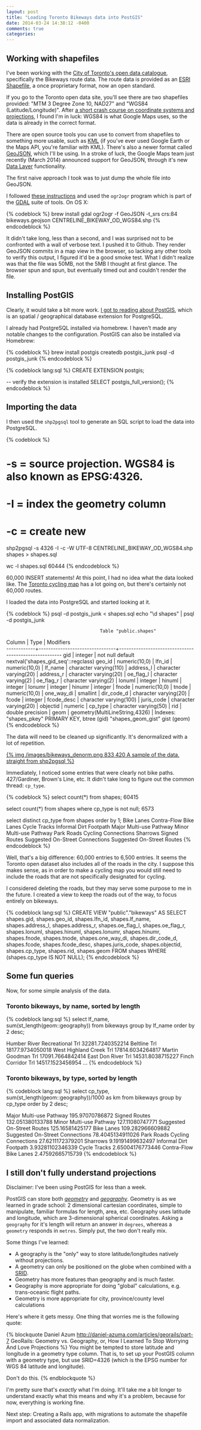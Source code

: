 ```yaml
---
layout: post
title: "Loading Toronto Bikeways data into PostGIS"
date: 2014-03-24 14:38:12 -0400
comments: true
categories: 
---
```


## Working with shapefiles

I've been working with the [City of Toronto's open data catalogue](http://toronto.ca/open), specifically the Bikeways route data. The route data is provided as an [ESRI Shapefile](https://en.wikipedia.org/wiki/Shapefile), a once proprietary format, now an open standard.

If you go to the Toronto open data site, you'll see there are two shapefiles provided: "MTM 3 Degree Zone 10, NAD27" and "WGS84 (Latitude/Longitude)". After [a short crash course on coordinate systems and projections](http://daniel-azuma.com/articles/georails/part-4), I found I'm in luck: WGS84 is what Google Maps uses, so the data is already in the correct format.

There are open source tools you can use to convert from shapefiles to something more usable, such as [KML](https://en.wikipedia.org/wiki/Keyhole_Markup_Language) (if you've ever used Google Earth or the Maps API, you're familiar with KML). There's also a newer format called [GeoJSON](https://en.wikipedia.org/wiki/GeoJSON), which I'll be using. In a stroke of luck, the Google Maps team just recently (March 2014) announced support for GeoJSON, through it's new [Data Layer](https://developers.google.com/maps/documentation/javascript/datalayer) functionality.

The first naive approach I took was to just dump the whole file into GeoJSON.

I followed [these instructions](http://ben.balter.com/2013/06/26/how-to-convert-shapefiles-to-geojson-for-use-on-github/) and used the `ogr2ogr` program which is part of the [GDAL](http://www.gdal.org/index.html) suite of tools. On OS X:

{% codeblock %}
brew install gdal
ogr2ogr -f GeoJSON -t_srs crs:84 bikeways.geojson CENTRELINE_BIKEWAY_OD_WGS84.shp
{% endcodeblock %}

It didn't take long, less than a second, and I was surprised not to be confronted with a wall of verbose text. I pushed it to Github. They render GeoJSON commits in a map view in the browser, so lacking any other tools to verify this output, I figured it'd be a good smoke test. What I didn't realize was that the file was 50MB, not the 5MB I thought at first glance. The browser spun and spun, but eventually timed out and couldn't render the file.

## Installing PostGIS

Clearly, it would take a bit more work. [I got to reading about PostGIS](http://workshops.boundlessgeo.com/postgis-intro/), which is an spatial / geographical database extension for PostgreSQL.

I already had PostgreSQL installed via homebrew. I haven't made any notable changes to the configuration. PostGIS can also be installed via Homebrew:

{% codeblock %}
brew install postgis
createdb postgis_junk
psql -d postgis_junk
{% endcodeblock %}

{% codeblock lang:sql %}
CREATE EXTENSION postgis;

-- verify the extension is installed
SELECT postgis_full_version();
{% endcodeblock %}

## Importing the data

I then used the `shp2pgsql` tool to generate an SQL script to load the data into PostgreSQL. 

{% codeblock %}
# -s = source projection. WGS84 is also known as EPSG:4326.
# -I = index the geometry column
# -c = create new
shp2pgsql -s 4326 -I -c -W UTF-8 CENTRELINE_BIKEWAY_OD_WGS84.shp shapes > shapes.sql

wc -l shapes.sql
60444
{% endcodeblock %}

60,000 INSERT statements! At this point, I had no idea what the data looked like. The [Toronto cycling map](http://www1.toronto.ca/wps/portal/contentonly?vgnextoid=42b3970aa08c1410VgnVCM10000071d60f89RCRD) has a lot going on, but there's certainly not 60,000 routes.

I loaded the data into PostgreSQL and started looking at it.

{% codeblock %}
psql -d postgis_junk < shapes.sql
echo "\d shapes" | psql -d postgis_junk

                                       Table "public.shapes"
   Column   |              Type              |                      Modifiers                       
------------+--------------------------------+------------------------------------------------------
 gid        | integer                        | not null default nextval('shapes_gid_seq'::regclass)
 geo_id     | numeric(10,0)                  | 
 lfn_id     | numeric(10,0)                  | 
 lf_name    | character varying(110)         | 
 address_l  | character varying(20)          | 
 address_r  | character varying(20)          | 
 oe_flag_l  | character varying(2)           | 
 oe_flag_r  | character varying(2)           | 
 lonuml     | integer                        | 
 hinuml     | integer                        | 
 lonumr     | integer                        | 
 hinumr     | integer                        | 
 fnode      | numeric(10,0)                  | 
 tnode      | numeric(10,0)                  | 
 one_way_di | smallint                       | 
 dir_code_d | character varying(20)          | 
 fcode      | integer                        | 
 fcode_desc | character varying(100)         | 
 juris_code | character varying(20)          | 
 objectid   | numeric                        | 
 cp_type    | character varying(50)          | 
 rid        | double precision               | 
 geom       | geometry(MultiLineString,4326) | 
Indexes:
    "shapes_pkey" PRIMARY KEY, btree (gid)
    "shapes_geom_gist" gist (geom)
{% endcodeblock %}

The data will need to be cleaned up significantly. It's denormalized with a lot of repetition.

<a href="/images/bikeways_denorm.png">{% img /images/bikeways_denorm.png 833 420 A sample of the data, straight from shp2pgsql %}</a>

Immediately, I noticed some entries that were clearly not bike paths. 427/Gardiner, Brown's Line, etc. It didn't take long to figure out the common thread: `cp_type`. 

{% codeblock %}
select count(*) from shapes;
 60415

select count(*) from shapes where cp_type is not null;
  6573

select distinct cp_type from shapes order by 1;
 Bike Lanes
 Contra-Flow Bike Lanes
 Cycle Tracks
 Informal Dirt Footpath
 Major Multi-use Pathway
 Minor Multi-use Pathway
 Park Roads Cycling Connections
 Sharrows
 Signed Routes
 Suggested On-Street Connections
 Suggested On-Street Routes
{% endcodeblock %}

Well, that's a big difference: 60,000 entries to 6,500 entries. It seems the Toronto open dataset also includes all of the roads in the city. I suppose this makes sense, as in order to make a cycling map you would still need to include the roads that are not specifically designated for cycling.

I considered deleting the roads, but they may serve some purpose to me in the future. I created a view to keep the roads out of the way, to focus entirely on bikeways.

{% codeblock lang:sql %}
CREATE VIEW "public"."bikeways" AS SELECT shapes.gid,
    shapes.geo_id,
    shapes.lfn_id,
    shapes.lf_name,
    shapes.address_l,
    shapes.address_r,
    shapes.oe_flag_l,
    shapes.oe_flag_r,
    shapes.lonuml,
    shapes.hinuml,
    shapes.lonumr,
    shapes.hinumr,
    shapes.fnode,
    shapes.tnode,
    shapes.one_way_di,
    shapes.dir_code_d,
    shapes.fcode,
    shapes.fcode_desc,
    shapes.juris_code,
    shapes.objectid,
    shapes.cp_type,
    shapes.rid,
    shapes.geom
   FROM shapes
  WHERE (shapes.cp_type IS NOT NULL);
{% endcodeblock %}

## Some fun queries

Now, for some simple analysis of the data.

### Toronto bikeways, by name, sorted by length

{% codeblock lang:sql %}
select lf_name, sum(st_length(geom::geography)) from bikeways group by lf_name order by 2 desc;

Humber River Recreational Trl 32281.7240352214
Beltline Trl  18177.9734050018
West Highland Creek Trl 17814.6034264817
Martin Goodman Trl  17091.7664842414
East Don River Trl  14531.8038715227
Finch Corridor Trl  14517.1523456954
...
{% endcodeblock %}

### Toronto bikeways, by type, sorted by length

{% codeblock lang:sql %}
select cp_type, sum(st_length(geom::geography))/1000 as km from bikeways group by cp_type order by 2 desc;

Major Multi-use Pathway 195.97070786872
Signed Routes 132.051380133788
Minor Multi-use Pathway 127.11080747771
Suggested On-Street Routes  125.16581425177
Bike Lanes  109.282966609882
Suggested On-Street Connections 78.4045134911026
Park Roads Cycling Connections  27.6211172379201
Sharrows  9.19191499632497
Informal Dirt Footpath  3.93281102346339
Cycle Tracks  2.65004176773446
Contra-Flow Bike Lanes  2.47592665715739
{% endcodeblock %}


## I still don't fully understand projections

Disclaimer: I've been using PostGIS for less than a week.

PostGIS can store both *[geometry](http://postgis.net/docs/GeometryType.html)* and *[geography](http://postgis.net/docs/manual-1.5/ch04.html#PostGIS_Geography)*. Geometry is as we learned in grade school: 2 dimensional cartesian coordinates, simple to manipulate, familiar formulas for length, area, etc. Geography uses latitude and longitude, which are 3-dimensional spherical coordinates. Asking a `geography` for it's length will return an answer in `degrees`, whereas a `geometry` responds in `metres`. Simply put, the two don't really mix.

Some things I've learned:

* A geography is the "only" way to store latitude/longitudes natively without projections.
* A geometry can only be positioned on the globe when combined with a [SRID](https://en.wikipedia.org/wiki/SRID).
* Geometry has more features than geography and is much faster.
* Geography is more appropriate for doing "global" calculations, e.g. trans-oceanic flight paths.
* Geometry is more appropriate for city, province/county level calculations

Here's where it gets messy. One thing that worries me is the following quote:

{% blockquote Daniel Azum http://daniel-azuma.com/articles/georails/part-7 GeoRails: Geometry vs. Geography, or, How I Learned To Stop Worrying And Love Projections %}
You might be tempted to store latitude and longitude in a geometry type column. That is, to set up your PostGIS column with a geometry type, but use SRID=4326 (which is the EPSG number for WGS 84 latitude and longitude).

Don't do this.
{% endblockquote %}

I'm pretty sure that's *exactly* what I'm doing. It'll take me a bit longer to understand exactly what this means and why it's a problem, because for now, everything is working fine.

Next step: Creating a Rails app, with migrations to automate the shapefile import and associated data normalization.
